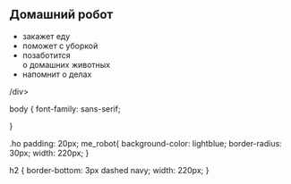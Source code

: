 <html>
    <body background-color: lightblue;
        <main>
            <div class="home_robot">
                <h2>Домашний робот</h2>
                <ul>
                    <li>закажет еду</li>
                    <li>поможет с уборкой</li>
                    <li>позаботится <br/>о домашних животных</li>
                    <li>напомнит о делах</li>
                </ul>
            /div>
        </main>
    </body>
</html>

body {
    font-family: sans-serif;
    
}

.ho padding: 20px;
   me_robot{
    background-color: lightblue;
    border-radius: 30px;
    width: 220px;
}

h2 {
    border-bottom: 3px dashed navy;
    width: 220px;
}
